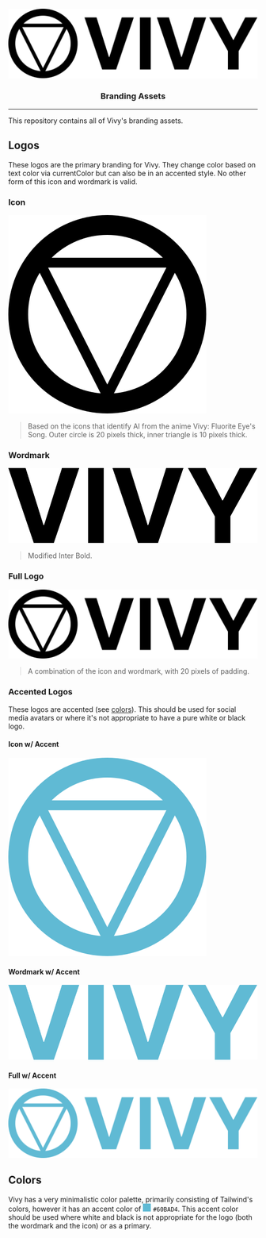 <p align="center">
<img alt="full" src="full.svg"/>
<h3 align="center">Branding Assets</h3>
</p>

---

This repository contains all of Vivy's branding assets.

## Logos
These logos are the primary branding for Vivy. They change color based on text color via currentColor but can also be in
an accented style. No other form of this icon and wordmark is valid.

### Icon

![](icon.svg)

> Based on the icons that identify AI from the anime Vivy: Fluorite Eye's Song. Outer circle is 20 pixels thick, inner
> triangle is 10 pixels thick.

### Wordmark

![](wordmark.svg)

> Modified Inter Bold.

### Full Logo

![](full.svg)

> A combination of the icon and wordmark, with 20 pixels of padding.

### Accented Logos
These logos are accented (see [colors](#colors)). This should be used for social media avatars or where it's not
appropriate to have a pure white or black logo.

#### Icon w/ Accent
![](icon_accented.svg)

#### Wordmark w/ Accent
![](wordmark_accented.svg)

#### Full w/ Accent
![](full_accented.svg)

## Colors

Vivy has a very minimalistic color palette, primarily consisting of Tailwind's colors, however it has an accent color of
![](swatch.png) `#60BAD4`. This accent color should be used where white and black is not appropriate for the logo (both
the wordmark and the icon) or as a primary.
